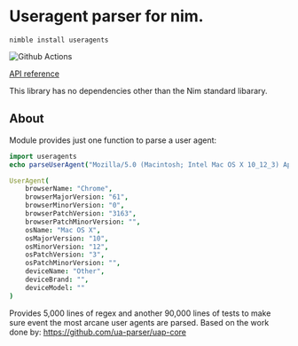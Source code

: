 # Useragent parser for nim.

`nimble install useragents`

![Github Actions](https://github.com/treeform/useragents/workflows/Github%20Actions/badge.svg)

[API reference](https://nimdocs.com/treeform/useragents)

This library has no dependencies other than the Nim standard libarary.

## About

Module provides just one function to parse a user agent:

```nim
import useragents
echo parseUserAgent("Mozilla/5.0 (Macintosh; Intel Mac OS X 10_12_3) AppleWebKit/537.36 (KHTML, like Gecko) Chrome/61.0.3163.100 Safari/537.36")

UserAgent(
	browserName: "Chrome",
	browserMajorVersion: "61",
	browserMinorVersion: "0",
	browserPatchVersion: "3163",
	browserPatchMinorVersion: "",
	osName: "Mac OS X",
	osMajorVersion: "10",
	osMinorVersion: "12",
	osPatchVersion: "3",
	osPatchMinorVersion: "",
	deviceName: "Other",
	deviceBrand: "",
	deviceModel: ""
)
```

Provides 5,000 lines of regex and another 90,000 lines of tests to make sure event the most arcane user agents are parsed.
Based on the work done by: https://github.com/ua-parser/uap-core
